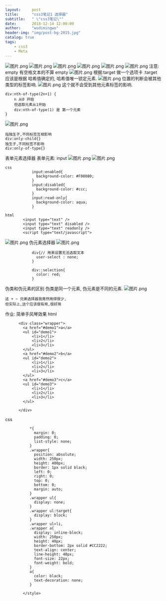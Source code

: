 ```yaml
---
layout:     post
title:      "css3笔记1 选择器"
subtitle:   " \"css3笔记\""
date:       2018-12-14 12:00:00
author:     "wudimingwo"
header-img: "img/post-bg-2015.jpg"
catalog: true
tags:
    - css3
    - Meta
---
```


![图片.png](https://upload-images.jianshu.io/upload_images/13637909-8be35bc0b8a06e7e.png?imageMogr2/auto-orient/strip%7CimageView2/2/w/1240)
![图片.png](https://upload-images.jianshu.io/upload_images/13637909-2131db9b3b23eae7.png?imageMogr2/auto-orient/strip%7CimageView2/2/w/1240)
![图片.png](https://upload-images.jianshu.io/upload_images/13637909-4f3ffbde488afe3f.png?imageMogr2/auto-orient/strip%7CimageView2/2/w/1240)
![图片.png](https://upload-images.jianshu.io/upload_images/13637909-3c8733261a31c492.png?imageMogr2/auto-orient/strip%7CimageView2/2/w/1240)
![图片.png](https://upload-images.jianshu.io/upload_images/13637909-2567399fbf13ca92.png?imageMogr2/auto-orient/strip%7CimageView2/2/w/1240)
![图片.png](https://upload-images.jianshu.io/upload_images/13637909-0287c9648fe1636e.png?imageMogr2/auto-orient/strip%7CimageView2/2/w/1240)
注意: empty 有空格文本的不算 empty
![图片.png](https://upload-images.jianshu.io/upload_images/13637909-705de7f0ddddd40f.png?imageMogr2/auto-orient/strip%7CimageView2/2/w/1240)
根据:target 做一个选项卡
:target 应该是根据 哈希值确定的, 哈希值唯一锁定元素.
![图片.png](https://upload-images.jianshu.io/upload_images/13637909-b8649d4fb9c131d1.png?imageMogr2/auto-orient/strip%7CimageView2/2/w/1240)
位置的判断会被其他类型的标签影响.
![图片.png](https://upload-images.jianshu.io/upload_images/13637909-327c1a3eb42507e0.png?imageMogr2/auto-orient/strip%7CimageView2/2/w/1240)
这个就不会受到其他元素标签的影响.
```
div:nth-of-type(2n+1) {
    n 从0 开始
    但选取元素从1开始
    div:nth-of-type(1) 是 第一个元素
}
```
![图片.png](https://upload-images.jianshu.io/upload_images/13637909-3eeead41ebba04cf.png?imageMogr2/auto-orient/strip%7CimageView2/2/w/1240)
```
指独生子,不同标签互相影响
div:only-child{}
独生子,不同标签不影响
div:only-of-type{}
```

表单元素选择器
表单元素: input
![图片.png](https://upload-images.jianshu.io/upload_images/13637909-4119c48b7a5c753a.png?imageMogr2/auto-orient/strip%7CimageView2/2/w/1240)
![图片.png](https://upload-images.jianshu.io/upload_images/13637909-19d20733f202c12c.png?imageMogr2/auto-orient/strip%7CimageView2/2/w/1240)
```
css
            input:enabled{
              background-color: #F08080;
            }
            input:disabled{
              background-color: #ccc;
            }
            input:read-only{
              background-color: aqua;
            }

html
        <input type="text" />
        <input type="text" disabled />
        <input type="text" readonly />
        <script type="text/javascript">
```
![图片.png](https://upload-images.jianshu.io/upload_images/13637909-d59c72e562b623ca.png?imageMogr2/auto-orient/strip%7CimageView2/2/w/1240)
伪元素选择器
![图片.png](https://upload-images.jianshu.io/upload_images/13637909-066db507325deba1.png?imageMogr2/auto-orient/strip%7CimageView2/2/w/1240)
```
            div{// 用来设置无法选取文本
              user-select : none;
            }
            
            div::selection{
              color: red;
            }
```
伪类和伪元素的区别
伪类是同一个元素,
伪元素是不同的元素.
![图片.png](https://upload-images.jianshu.io/upload_images/13637909-04be731c6d4b6094.png?imageMogr2/auto-orient/strip%7CimageView2/2/w/1240)
```
这 + ~ 兄弟选择器我竟然用得很少,
但实际上,这个应该很有用,很好用
```

作业: 
简单手风琴效果
html
```
      <div class="wrapper">
        <a href="#demo1">a</a>
        <ul id="demo1">
        	<li>1</li>
        	<li>2</li>
        	<li>3</li>
        </ul>
        <a href="#demo2">b</a>
        <ul id="demo2">
        	<li>1</li>
        	<li>2</li>
        	<li>3</li>
        </ul>
        <a href="#demo3">c</a>
        <ul id="demo3">
        	<li>1</li>
        	<li>2</li>
        	<li>3</li>
        </ul>
        
      </div>
```
css
```
           *{
             margin: 0;
             padding: 0;
             list-style: none;
           }
           .wrapper{
             position: absolute;
             width: 250px;
             height: 400px;
             border: 1px solid black;
             left: 0;
             right: 0;
             top: 0;
             bottom: 0;
             margin: auto;
           }
           .wrapper ul{
             display: none;
           }
           .wrapper ul:target{
             display: block;
           }
           .wrapper ul>li,
           .wrapper a{
             display: inline-block;
             width: 250px;
             height: 40px;
             border-bottom: 2px solid #CC2222;
             text-align: center;
             line-height: 40px;
             font-size: 22px;
             font-weight: bold;
           }
           a{
             color: black;
             text-decoration: none;
           }
           
        </style>
```